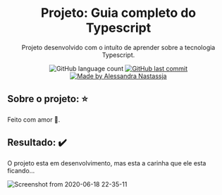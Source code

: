 <h1 align="center">
  Projeto: Guia completo do Typescript
</h1>
<p align="center">Projeto desenvolvido com o intuíto de aprender sobre a tecnologia Typescript.</p>
<p align="center">
  <img alt="GitHub language count" src="https://img.shields.io/github/repo-size/Alessandra-Nastassja/GUIDE-TYPESCRIPT?color=%2300e7b4">
  <a href="https://github.com/Alessandra-Nastassja/GUIDE-TYPESCRIPT/commits/master">
    <img alt="GitHub last commit" src="https://img.shields.io/github/last-commit/Alessandra-Nastassja/GUIDE-TYPESCRIPT?color=%2300e7b4">
  </a>
  <a href="https://www.linkedin.com/in/alessandra-nastassja/">
    <img alt="Made by Alessandra Nastassja" src="https://img.shields.io/badge/made%20by-AlessandraNastassja-%2300e7b4">
  </a>
</p>

## Sobre o projeto: ⭐

Feito com amor 💜.

## Resultado: ✔️
O projeto esta em desenvolvimento, mas esta a carinha que ele esta ficando...

![Screenshot from 2020-06-18 22-35-11](https://user-images.githubusercontent.com/27302446/85087487-0daea380-b1b4-11ea-8700-eeb3265865bd.png)
